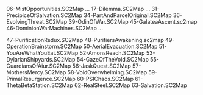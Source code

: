 06-MistOpportunities.SC2Map
...
17-Dilemma.SC2Map
...
31-PrecipiceOfSalvation.SC2Map
34-PartAndParcelOriginal.SC2Map
36-EvolvingThreat.SC2Map
39-OdinOfWar.SC2Map
45-GalateaAscent.sc2map
46-DominionWarMachines.SC2Map
...

47-PurificationRedux.SC2Map
48-PurifiersAwakening.sc2map
49-OperationBrainstorm.SC2Map
50-AerialEvacuation.SC2Map
51-YouAreWhatYouEat.SC2Map
52-AmonsReach.SC2Map
53-DylarianShipyards.SC2Map
54-GazeOfTheVoid.SC2Map
55-GuardiansOfAiur.SC2Map
56-JaskQuest.SC2Map
57-MothersMercy.SC2Map
58-VoidOverwhelming.SC2Map
59-PrimalResurgence.SC2Map
60-PSIChaos.SC2Map
61-ThetaBetaStation.SC2Map
62-RealSteel.SC2Map
63-Salvation.SC2Map
